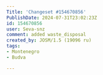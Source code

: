 ```yaml
---
Title: 'Changeset #154670856'
PublishDate: 2024-07-31T23:02:23Z
id: 154670856
user: Seva-snz
comment: added waste_disposal
created_by: JOSM/1.5 (19096 ru)
tags:
- Montenegro
- Budva

---
```

